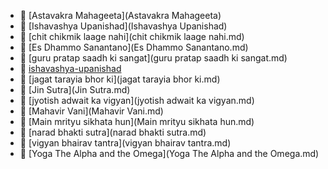 * 📂 [Astavakra Mahageeta](Astavakra Mahageeta)
* 📂 [Ishavashya Upanishad](Ishavashya Upanishad)
* 📄 [chit chikmik laage nahi](chit chikmik laage nahi.md)
* 📄 [Es Dhammo Sanantano](Es Dhammo Sanantano.md)
* 📄 [guru pratap saadh ki sangat](guru pratap saadh ki sangat.md)
* 📄 [ishavashya-upanishad](ishavashya-upanishad.md)
* 📄 [jagat tarayia bhor ki](jagat tarayia bhor ki.md)
* 📄 [Jin Sutra](Jin Sutra.md)
* 📄 [jyotish adwait ka vigyan](jyotish adwait ka vigyan.md)
* 📄 [Mahavir Vani](Mahavir Vani.md)
* 📄 [Main mrityu sikhata hun](Main mrityu sikhata hun.md)
* 📄 [narad bhakti sutra](narad bhakti sutra.md)
* 📄 [vigyan bhairav tantra](vigyan bhairav tantra.md)
* 📄 [Yoga The Alpha and the Omega](Yoga The Alpha and the Omega.md)
